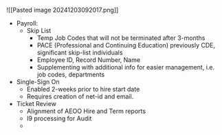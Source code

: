 ![[Pasted image 20241203092017.png]]
- Payroll:
	- Skip List
		- Temp Job Codes that will not be terminated after 3-months
		- PACE (Professional and Continuing Education) previously CDE, significant skip-list individuals
		- Employee ID, Record Number, Name
		- Supplementing with additional info for easier management, i.e. job codes, departments
- Single-Sign On
	- Enabled 2-weeks prior to hire start date
	- Requires creation of net-id and email.
- Ticket Review
	- Alignment of AEOO Hire and Term reports
	- I9 processing for Audit
	- 